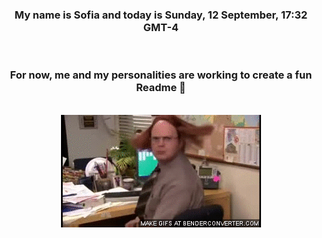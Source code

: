 


<div align="center">
<h3 >My name is Sofia and today is Sunday, 12 September, 17:32 GMT-4</h3><br>
<h3 >For now, me and my personalities are working to create a fun Readme 👋
</h3><br>
<img src='img/dwight.gif' alt='working...'/>
</div>
